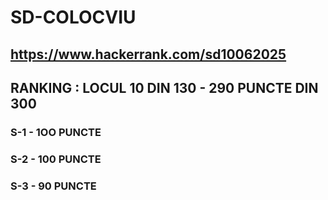 # SD-COLOCVIU

## https://www.hackerrank.com/sd10062025

## RANKING : LOCUL 10 DIN 130 - 290 PUNCTE DIN 300

### S-1 - 1OO PUNCTE
### S-2 - 100 PUNCTE
### S-3 - 90 PUNCTE
